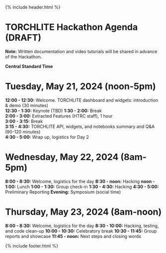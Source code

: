 {% include header.html %}

# TORCHLITE Hackathon Agenda (**DRAFT**)

**Note:** Written documentation and video tutorials will be shared in advance of the Hackathon.

**Central Standard Time** 

# Tuesday, May 21, 2024 (noon-5pm)

**12:00 - 12:30:** Welcome. TORCHLITE dashboard and widgets: introduction & demo  (30 minutes)  
**12:30 - 1:30:** Keynote (TBD)
**1:30  - 2:00:** Break  
**2:00 - 3:00:** Extracted Features (HTRC staff), 1 hour  
**3:00 - 3:15:** Break   
**3:15 - 4:30:** TORCHLITE API, widgets, and notebooks summary and Q&A (90-120 minutes)   
**4:30 - 5:00:** Wrap up, logistics for Day 2   


# Wednesday, May 22, 2024 (8am-5pm)

**8:00 - 8:30:** Welcome, logistics for the day
**8:30 - noon:** Hacking
**noon - 1:00:** Lunch
**1:00 - 1:30:** Group check-in 
**1:30 - 4:30:** Hacking
**4:30 - 5:00:** Preliminary Reporting
**Evening:** Symposium (social time)

# Thursday, May 23, 2024 (8am-noon)

**8:00 - 8:30:** Welcome, logistics for the day
**8:30 - 10:00:** Hacking, testing, and code clean-up
**10:00 - 10:30:** Celebratory break 
**10:30 - 11:45:** Group reports and showcase
**11:45 - noon:** Next steps and closing words

{% include footer.html %}
